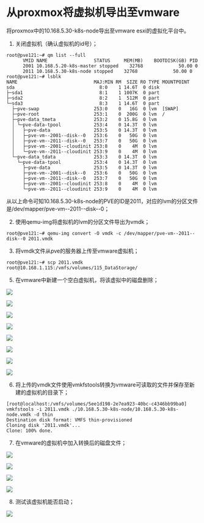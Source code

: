 # 从proxmox将虚拟机导出至vmware

将proxmox中的10.168.5.30-k8s-node导出至vmware esxi的虚拟化平台中。

1. 关闭虚拟机（确认虚拟机的id号）；

```
root@pve121:~# qm list --full
      VMID NAME                 STATUS     MEM(MB)    BOOTDISK(GB) PID
      2001 10.168.5.20-k8s-master stopped    32768             50.00 0
      2011 10.168.5.30-k8s-node stopped    32768             50.00 0
root@pve121:~# lsblk
NAME                            MAJ:MIN RM  SIZE RO TYPE MOUNTPOINT
sda                               8:0    1 14.6T  0 disk
├─sda1                            8:1    1 1007K  0 part
├─sda2                            8:2    1  512M  0 part
└─sda3                            8:3    1 14.6T  0 part
  ├─pve-swap                    253:0    0   16G  0 lvm  [SWAP]
  ├─pve-root                    253:1    0  200G  0 lvm  /
  ├─pve-data_tmeta              253:2    0 15.8G  0 lvm
  │ └─pve-data-tpool            253:4    0 14.3T  0 lvm
  │   ├─pve-data                253:5    0 14.3T  0 lvm
  │   ├─pve-vm--2001--disk--0   253:6    0   50G  0 lvm
  │   ├─pve-vm--2011--disk--0   253:7    0   50G  0 lvm
  │   ├─pve-vm--2001--cloudinit 253:8    0    4M  0 lvm
  │   └─pve-vm--2011--cloudinit 253:9    0    4M  0 lvm
  └─pve-data_tdata              253:3    0 14.3T  0 lvm
    └─pve-data-tpool            253:4    0 14.3T  0 lvm
      ├─pve-data                253:5    0 14.3T  0 lvm
      ├─pve-vm--2001--disk--0   253:6    0   50G  0 lvm
      ├─pve-vm--2011--disk--0   253:7    0   50G  0 lvm
      ├─pve-vm--2001--cloudinit 253:8    0    4M  0 lvm
      └─pve-vm--2011--cloudinit 253:9    0    4M  0 lvm
```

从以上命令可知10.168.5.30-k8s-node的PVE的ID是2011，对应的lvm的分区文件是/dev/mapper/pve-vm--2011--disk--0；

2. 使用qemu-img将虚拟机的lvm的分区文件导出为vmdk；

```
root@pve121:~# qemu-img convert -O vmdk -c /dev/mapper/pve-vm--2011--disk--0 2011.vmdk
```

3. 将vmdk文件从pve的服务器上传至vmware虚拟机；

```
root@pve121:~# scp 2011.vmdk root@10.168.1.115:/vmfs/volumes/115_DataStorage/
```

5. 在vmware中新建一个空白虚拟机，将该虚拟中的磁盘删除；

![](./pic/new_vm_01.png)

![](./pic/new_vm_02.png)

![](./pic/new_vm_03.png)

![](./pic/new_vm_04.png)

![](./pic/new_vm_05.png)

![](./pic/new_vm_06.png)

![](./pic/new_vm_07.png)

![](./pic/new_vm_08.png)

6. 将上传的vmdk文件使用vmkfstools转换为vmware可读取的文件并保存至新建的虚拟机的目录下；

```
[root@localhost:/vmfs/volumes/5ee1d198-2e7ea923-40bc-c4346bb99ba0] vmkfstools -i 2011.vmdk ./10.168.5.30-k8s-node/10.168.5.30-k8s-node.vmdk -d thin
Destination disk format: VMFS thin-provisioned
Cloning disk '2011.vmdk'...
Clone: 100% done.
```

7. 在vmware的虚拟机中加入转换后的磁盘文件；

![](./pic/modify_vm_01.png)

![](./pic/modify_vm_02.png)

![](./pic/modify_vm_03.png)

![](./pic/modify_vm_04.png)

8. 测试该虚拟机能否启动；

![](./pic/vm_start_01.png)
